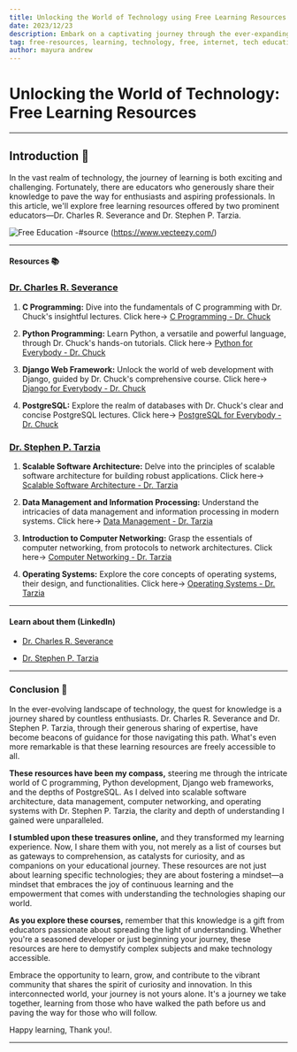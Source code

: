 ```yaml
---
title: Unlocking the World of Technology using Free Learning Resources
date: 2023/12/23
description: Embark on a captivating journey through the ever-expanding universe of technology education with my latest vlog! 🌐 Join me as I share personal insights, discoveries, and invaluable resources from two eminent educators—Dr. Charles R. Severance and Dr. Stephen P. Tarzia.
tag: free-resources, learning, technology, free, internet, tech education, sharing
author: mayura andrew
---
```


# Unlocking the World of Technology: Free Learning Resources
--- 

## Introduction 🚀


In the vast realm of technology, the journey of learning is both exciting and challenging. Fortunately, there are educators who generously share their knowledge to pave the way for enthusiasts and aspiring professionals. In this article, we'll explore free learning resources offered by two prominent educators—Dr. Charles R. Severance and Dr. Stephen P. Tarzia.

![Free Education](/images/education.jpg)  -#source (https://www.vecteezy.com/)

---

#### Resources 📚

### [Dr. Charles R. Severance](https://www.dr-chuck.com/)

1. **C Programming:**
   Dive into the fundamentals of C programming with Dr. Chuck's insightful lectures. Click here-> [C Programming - Dr. Chuck](https://www.cc4e.com/)

2. **Python Programming:**
   Learn Python, a versatile and powerful language, through Dr. Chuck's hands-on tutorials. Click here-> [Python for Everybody - Dr. Chuck](https://www.py4e.com/)

3. **Django Web Framework:**
   Unlock the world of web development with Django, guided by Dr. Chuck's comprehensive course. Click here-> [Django for Everybody - Dr. Chuck](https://www.dj4e.com/)

4. **PostgreSQL:**
   Explore the realm of databases with Dr. Chuck's clear and concise PostgreSQL lectures. Click here-> [PostgreSQL for Everybody - Dr. Chuck](https://www.pg4e.com/)

### [Dr. Stephen P. Tarzia](https://stevetarzia.com/teaching/)

1. **Scalable Software Architecture:**
   Delve into the principles of scalable software architecture for building robust applications. Click here-> [Scalable Software Architecture - Dr. Tarzia](https://www.youtube.com/playlist?list=PLWl7jvxH18r0u5VRZsOjhghNXc_Ec4dZz)

2. **Data Management and Information Processing:**
   Understand the intricacies of data management and information processing in modern systems. Click here-> [Data Management - Dr. Tarzia](https://www.youtube.com/playlist?list=PLWl7jvxH18r0dflwRg3F51qQ8DV5ScQ1n)

3. **Introduction to Computer Networking:**
   Grasp the essentials of computer networking, from protocols to network architectures. Click here-> [Computer Networking - Dr. Tarzia](https://www.youtube.com/playlist?list=PLWl7jvxH18r3nnotitKkyAjq268PQGc0-)

4. **Operating Systems:**
   Explore the core concepts of operating systems, their design, and functionalities. Click here-> [Operating Systems - Dr. Tarzia](https://www.youtube.com/playlist?list=PLWl7jvxH18r1RSNrS7VF3Rfm557nzpi0M)

---

#### Learn about them (LinkedIn)

- [Dr. Charles R. Severance](https://www.linkedin.com/in/charlesseverance/)

- [Dr. Stephen P. Tarzia](https://www.linkedin.com/in/steve-tarzia-6033a25a/)

--- 

### Conclusion 🎉

In the ever-evolving landscape of technology, the quest for knowledge is a journey shared by countless enthusiasts. Dr. Charles R. Severance and Dr. Stephen P. Tarzia, through their generous sharing of expertise, have become beacons of guidance for those navigating this path. What's even more remarkable is that these learning resources are freely accessible to all.

**These resources have been my compass,** steering me through the intricate world of C programming, Python development, Django web frameworks, and the depths of PostgreSQL. As I delved into scalable software architecture, data management, computer networking, and operating systems with Dr. Stephen P. Tarzia, the clarity and depth of understanding I gained were unparalleled.

**I stumbled upon these treasures online,** and they transformed my learning experience. Now, I share them with you, not merely as a list of courses but as gateways to comprehension, as catalysts for curiosity, and as companions on your educational journey. These resources are not just about learning specific technologies; they are about fostering a mindset—a mindset that embraces the joy of continuous learning and the empowerment that comes with understanding the technologies shaping our world.

**As you explore these courses,** remember that this knowledge is a gift from educators passionate about spreading the light of understanding. Whether you're a seasoned developer or just beginning your journey, these resources are here to demystify complex subjects and make technology accessible.

Embrace the opportunity to learn, grow, and contribute to the vibrant community that shares the spirit of curiosity and innovation. In this interconnected world, your journey is not yours alone. It's a journey we take together, learning from those who have walked the path before us and paving the way for those who will follow.

Happy learning, Thank you!.

---
